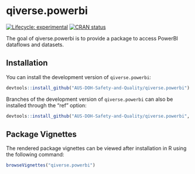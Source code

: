 
<!-- README.md is generated from README.Rmd. Please edit that file -->

# qiverse.powerbi

<!-- badges: start -->

[![Lifecycle:
experimental](https://img.shields.io/badge/lifecycle-experimental-orange.svg)](https://lifecycle.r-lib.org/articles/stages.html#experimental)
[![CRAN
status](https://www.r-pkg.org/badges/version/qiverse.powerbi)](https://CRAN.R-project.org/package=qiverse.powerbi)

<!-- badges: end -->

The goal of qiverse.powerbi is to provide a package to access PowerBI
dataflows and datasets.

## Installation

You can install the development version of `qiverse.powerbi`:

``` r
devtools::install_github("AUS-DOH-Safety-and-Quality/qiverse.powerbi")
```

Branches of the development version of `qiverse.powerbi` can also be
installed through the “ref” option:

``` r
devtools::install_github("AUS-DOH-Safety-and-Quality/qiverse.powerbi", ref = "branch-a")
```

## Package Vignettes

The rendered package vignettes can be viewed after installation in R
using the following command:

``` r
browseVignettes("qiverse.powerbi")
```
